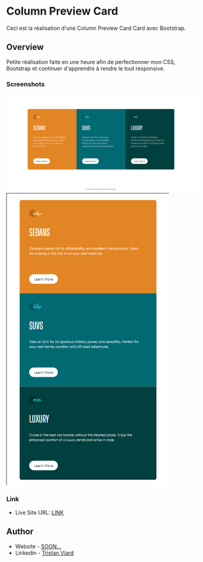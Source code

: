 # Column Preview Card

Ceci est la réalisation d'une Column Preview Card Card avec Bootstrap.




## Overview

Petite réalisation faite en une heure afin de perfectionner mon CSS, Bootstrap et continuer d'apprendre à rendre le tout responsive.


### Screenshots

![SCREEN](./images/Screenshot.png)
![SCREEN](./images/Screenshot2.png)

### Link

- Live Site URL: [LINK](https://nft-card.alwaysdata.net)

## Author

- Website - [SOON...]()
- Linkedin - [Tristan Viard](https://www.linkedin.com/in/tristan-viard/)
